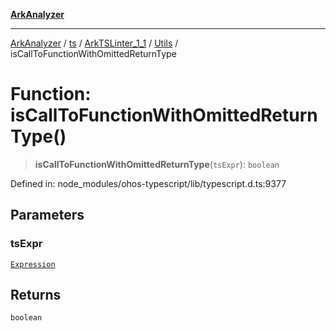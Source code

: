 [**ArkAnalyzer**](../../../../../../../../README.md)

***

[ArkAnalyzer](../../../../../../../../globals.md) / [ts](../../../../../README.md) / [ArkTSLinter\_1\_1](../../../README.md) / [Utils](../README.md) / isCallToFunctionWithOmittedReturnType

# Function: isCallToFunctionWithOmittedReturnType()

> **isCallToFunctionWithOmittedReturnType**(`tsExpr`): `boolean`

Defined in: node\_modules/ohos-typescript/lib/typescript.d.ts:9377

## Parameters

### tsExpr

[`Expression`](../../../../../interfaces/Expression.md)

## Returns

`boolean`
